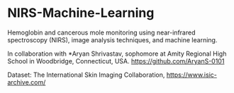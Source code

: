 # NIRS-Machine-Learning

Hemoglobin and cancerous mole monitoring using near-infrared spectroscopy (NIRS), image analysis techniques, and machine learning.

In collaboration with *Aryan Shrivastav, sophomore at Amity Regional High School in Woodbridge, Connecticut, USA. https://github.com/AryanS-0101

Dataset: The International Skin Imaging Collaboration, https://www.isic-archive.com/
